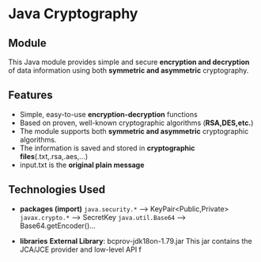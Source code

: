 # Java Cryptography
## Module
This Java module provides simple and secure **encryption and decryption** of data information using both **symmetric and asymmetric** cryptography.

## Features
- Simple, easy-to-use **encryption-decryption** functions
- Based on proven, well-known cryptographic algorithms (**RSA,DES,etc.**)
- The module supports both **symmetric and asymmetric** cryptographic algorithms.
- The information is saved and stored in **cryptographic files**(.txt,.rsa,.aes,...)
- input.txt is the **original plain message**

## Technologies Used
- **packages (import)**
`java.security.*` --> KeyPair<Public,Private>
`javax.crypto.*` --> SecretKey
`java.util.Base64` --> Base64.getEncoder()...

- **libraries**
**External Library**: bcprov-jdk18on-1.79.jar
This jar contains the JCA/JCE provider and low-level API f
